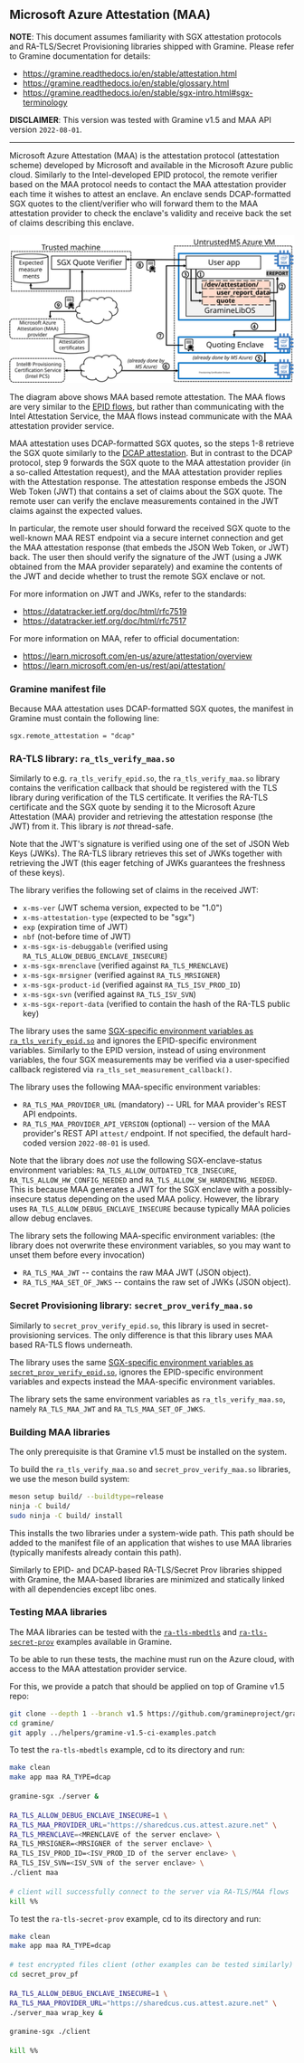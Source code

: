 ## Microsoft Azure Attestation (MAA)

**NOTE**: This document assumes familiarity with SGX attestation protocols and
RA-TLS/Secret Provisioning libraries shipped with Gramine. Please refer to
Gramine documentation for details:
- https://gramine.readthedocs.io/en/stable/attestation.html
- https://gramine.readthedocs.io/en/stable/glossary.html
- https://gramine.readthedocs.io/en/stable/sgx-intro.html#sgx-terminology

**DISCLAIMER**: This version was tested with Gramine v1.5 and MAA API version
`2022-08-01`.

---

Microsoft Azure Attestation (MAA) is the attestation protocol (attestation
scheme) developed by Microsoft and available in the Microsoft Azure public
cloud. Similarly to the Intel-developed EPID protocol, the remote verifier based
on the MAA protocol needs to contact the MAA attestation provider each time it
wishes to attest an enclave. An enclave sends DCAP-formatted SGX quotes to the
client/verifier who will forward them to the MAA attestation provider to check
the enclave's validity and receive back the set of claims describing this
enclave.

![MAA based remote attestation](/Integrations/azure/ra_tls_maa/helpers/maa.svg)

The diagram above shows MAA based remote attestation. The MAA flows are very
similar to the [EPID
flows](https://gramine.readthedocs.io/en/stable/attestation.html#remote-attestation-flows-for-epid-and-dcap),
but rather than communicating with the Intel Attestation Service, the MAA flows
instead communicate with the MAA attestation provider service.

MAA attestation uses DCAP-formatted SGX quotes, so the steps 1-8 retrieve the
SGX quote similarly to the [DCAP
attestation](https://gramine.readthedocs.io/en/stable/attestation.html#remote-attestation-flows-for-epid-and-dcap).
But in contrast to the DCAP protocol, step 9 forwards the SGX quote to the MAA
attestation provider (in a so-called Attestation request), and the MAA
attestation provider replies with the Attestation response. The attestation
response embeds the JSON Web Token (JWT) that contains a set of claims about the
SGX quote. The remote user can verify the enclave measurements contained in the
JWT claims against the expected values.

In particular, the remote user should forward the received SGX quote to the
well-known MAA REST endpoint via a secure internet connection and get the MAA
attestation response (that embeds the JSON Web Token, or JWT) back. The user
then should verify the signature of the JWT (using a JWK obtained from the MAA
provider separately) and examine the contents of the JWT and decide whether to
trust the remote SGX enclave or not.

For more information on JWT and JWKs, refer to the standards:
- https://datatracker.ietf.org/doc/html/rfc7519
- https://datatracker.ietf.org/doc/html/rfc7517

For more information on MAA, refer to official documentation:
- https://learn.microsoft.com/en-us/azure/attestation/overview
- https://learn.microsoft.com/en-us/rest/api/attestation/

### Gramine manifest file

Because MAA attestation uses DCAP-formatted SGX quotes, the manifest in Gramine
must contain the following line:
```
sgx.remote_attestation = "dcap"
```

### RA-TLS library: `ra_tls_verify_maa.so`

Similarly to e.g. `ra_tls_verify_epid.so`, the `ra_tls_verify_maa.so` library
contains the verification callback that should be registered with the TLS
library during verification of the TLS certificate. It verifies the RA-TLS
certificate and the SGX quote by sending it to the Microsoft Azure Attestation
(MAA) provider and retrieving the attestation response (the JWT) from it. This
library is *not* thread-safe.

Note that the JWT's signature is verified using one of the set of JSON Web Keys
(JWKs). The RA-TLS library retrieves this set of JWKs together with retrieving
the JWT (this eager fetching of JWKs guarantees the freshness of these keys).

The library verifies the following set of claims in the received JWT:
- `x-ms-ver` (JWT schema version, expected to be "1.0")
- `x-ms-attestation-type` (expected to be "sgx")
- `exp` (expiration time of JWT)
- `nbf` (not-before time of JWT)
- `x-ms-sgx-is-debuggable` (verified using `RA_TLS_ALLOW_DEBUG_ENCLAVE_INSECURE`)
- `x-ms-sgx-mrenclave` (verified against `RA_TLS_MRENCLAVE`)
- `x-ms-sgx-mrsigner` (verified against `RA_TLS_MRSIGNER`)
- `x-ms-sgx-product-id` (verified against `RA_TLS_ISV_PROD_ID`)
- `x-ms-sgx-svn` (verified against `RA_TLS_ISV_SVN`)
- `x-ms-sgx-report-data` (verified to contain the hash of the RA-TLS public key)

The library uses the same [SGX-specific environment variables as
`ra_tls_verify_epid.so`](https://gramine.readthedocs.io/en/stable/attestation.html#ra-tls-verify-epid-so)
and ignores the EPID-specific environment variables. Similarly to the EPID
version, instead of using environment variables, the four SGX measurements may
be verified via a user-specified callback registered via
`ra_tls_set_measurement_callback()`.

The library uses the following MAA-specific environment variables:

- `RA_TLS_MAA_PROVIDER_URL` (mandatory) -- URL for MAA provider's REST API
  endpoints.
- `RA_TLS_MAA_PROVIDER_API_VERSION` (optional) -- version of the MAA
  provider's REST API `attest/` endpoint. If not specified, the default
  hard-coded version `2022-08-01` is used.

Note that the library does *not* use the following SGX-enclave-status
environment variables: `RA_TLS_ALLOW_OUTDATED_TCB_INSECURE`,
`RA_TLS_ALLOW_HW_CONFIG_NEEDED` and `RA_TLS_ALLOW_SW_HARDENING_NEEDED`. This is
because MAA generates a JWT for the SGX enclave with a possibly-insecure status
depending on the used MAA policy. However, the library uses
`RA_TLS_ALLOW_DEBUG_ENCLAVE_INSECURE` because typically MAA policies allow debug
enclaves.

The library sets the following MAA-specific environment variables: (the library
does not overwrite these environment variables, so you may want to unset them
before every invocation)

- `RA_TLS_MAA_JWT` -- contains the raw MAA JWT (JSON object).
- `RA_TLS_MAA_SET_OF_JWKS` -- contains the raw set of JWKs (JSON object).

### Secret Provisioning library: `secret_prov_verify_maa.so`

Similarly to `secret_prov_verify_epid.so`, this library is used in
secret-provisioning services. The only difference is that this library uses MAA
based RA-TLS flows underneath.

The library uses the same [SGX-specific environment variables as
`secret_prov_verify_epid.so`](https://gramine.readthedocs.io/en/stable/attestation.html#secret-prov-verify-epid-so),
ignores the EPID-specific environment variables and expects instead the
MAA-specific environment variables.

The library sets the same environment variables as `ra_tls_verify_maa.so`,
namely `RA_TLS_MAA_JWT` and `RA_TLS_MAA_SET_OF_JWKS`.

### Building MAA libraries

The only prerequisite is that Gramine v1.5 must be installed on the system.

To build the `ra_tls_verify_maa.so` and `secret_prov_verify_maa.so` libraries,
we use the meson build system:
```sh
meson setup build/ --buildtype=release
ninja -C build/
sudo ninja -C build/ install
```

This installs the two libraries under a system-wide path. This path should be
added to the manifest file of an application that wishes to use MAA libraries
(typically manifests already contain this path).

Similarly to EPID- and DCAP-based RA-TLS/Secret Prov libraries shipped with
Gramine, the MAA-based libraries are minimized and statically linked with all
dependencies except libc ones.

### Testing MAA libraries

The MAA libraries can be tested with the
[`ra-tls-mbedtls`](https://github.com/gramineproject/gramine/tree/master/CI-Examples/ra-tls-mbedtls)
and
[`ra-tls-secret-prov`](https://github.com/gramineproject/gramine/tree/master/CI-Examples/ra-tls-secret-prov)
examples available in Gramine.

To be able to run these tests, the machine must run on the Azure cloud, with
access to the MAA attestation provider service.

For this, we provide a patch that should be applied on top of Gramine v1.5 repo:
```sh
git clone --depth 1 --branch v1.5 https://github.com/gramineproject/gramine.git
cd gramine/
git apply ../helpers/gramine-v1.5-ci-examples.patch
```

To test the `ra-tls-mbedtls` example, cd to its directory and run:
```sh
make clean
make app maa RA_TYPE=dcap

gramine-sgx ./server &

RA_TLS_ALLOW_DEBUG_ENCLAVE_INSECURE=1 \
RA_TLS_MAA_PROVIDER_URL="https://sharedcus.cus.attest.azure.net" \
RA_TLS_MRENCLAVE=<MRENCLAVE of the server enclave> \
RA_TLS_MRSIGNER=<MRSIGNER of the server enclave> \
RA_TLS_ISV_PROD_ID=<ISV_PROD_ID of the server enclave> \
RA_TLS_ISV_SVN=<ISV_SVN of the server enclave> \
./client maa

# client will successfully connect to the server via RA-TLS/MAA flows
kill %%
```

To test the `ra-tls-secret-prov` example, cd to its directory and run:
```sh
make clean
make app maa RA_TYPE=dcap

# test encrypted files client (other examples can be tested similarly)
cd secret_prov_pf

RA_TLS_ALLOW_DEBUG_ENCLAVE_INSECURE=1 \
RA_TLS_MAA_PROVIDER_URL="https://sharedcus.cus.attest.azure.net" \
./server_maa wrap_key &

gramine-sgx ./client

kill %%
```
